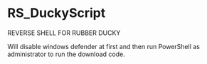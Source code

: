 # RS_DuckyScript
REVERSE SHELL FOR RUBBER DUCKY

Will disable windows defender at first and then run PowerShell as administrator to run the download code.
